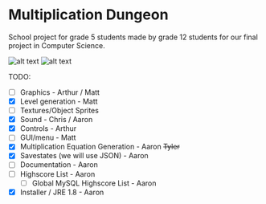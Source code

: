 Multiplication Dungeon
==================

School project for grade 5 students made by grade 12 students for our final project in Computer Science.

![alt text](http://i.imgur.com/riW8djA.png "Home Screen")
![alt text](http://i.imgur.com/qTrYbMx.png "Random Levels")

TODO:
- [ ] Graphics - Arthur / Matt
- [x] Level generation - Matt
- [ ] Textures/Object Sprites
- [x] Sound - Chris / Aaron
- [x] Controls - Arthur
- [ ] GUI/menu - Matt
- [x] Multiplication Equation Generation - Aaron ~~Tyler~~  
- [x] Savestates (we will use JSON) - Aaron
- [ ] Documentation - Aaron
- [ ] Highscore List - Aaron
  - [ ] Global MySQL Highscore List - Aaron
- [x] Installer / JRE 1.8 - Aaron

